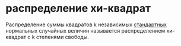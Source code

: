 # распределение хи-квадрат
Распределение суммы квадратов k независимых [стандартных](%D0%B3%D0%B0%D1%83%D1%81%D1%81%D0%BE%D0%B2%D0%BE%20%D1%80%D0%B0%D1%81%D0%BF%D1%80%D0%B5%D0%B4%D0%B5%D0%BB%D0%B5%D0%BD%D0%B8%D0%B5) нормальных случайных величин называется распределением хи-квадрат с k степенями свободы.